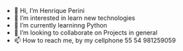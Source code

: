 - 👋 Hi, I’m Henrique Perini
- 👀 I’m interested in learn new technologies
- 🌱 I’m currently learninng Python
- 💞️ I’m looking to collaborate on Projects in general
- 📫 How to reach me, by my cellphone 55 54 981259059

<!---
RickZinCP/RickZinCP is a ✨ special ✨ repository because its `README.md` (this file) appears on your GitHub profile.
You can click the Preview link to take a look at your changes.
--->
